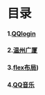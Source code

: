 # 目录

#### 1.[QQlogin](./qqlogin/qqlogin总结.md)

#### 2.[温州广厦](./温州广厦/温州广厦.md)

#### 3.[flex布局](./flex布局/flex布局.md))

#### 4.[QQ音乐](./QQ音乐/QQ音乐总结.md)

